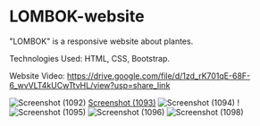 # LOMBOK-website
"LOMBOK" is a responsive website about plantes.

Technologies Used: HTML, CSS, Bootstrap.

Website Video: https://drive.google.com/file/d/1zd_rK701qE-68F-6_wvVLT4kUCwTtvHL/view?usp=share_link

![Screenshot (1092)](https://github.com/YOmnAA98/LOMBOK-website/assets/97298678/cce2cdc7-9502-442c-8530-40a9dff7b8ee)
[Screenshot (1093)](https://github.com/YOmnAA98/LOMBOK-website/assets/97298678/88d9919c-91bd-46f4-b652-fd9d00901175)
![Screenshot (1094)](https://github.com/YOmnAA98/LOMBOK-website/assets/97298678/348f6a07-b533-469d-9d33-2011f3766e94)
!![Screenshot (1095)](https://github.com/YOmnAA98/LOMBOK-website/assets/97298678/88ebe330-1874-4c53-847d-23ca3612bcd4)
![Screenshot (1096)](https://github.com/YOmnAA98/LOMBOK-website/assets/97298678/bec23e1a-fe76-41a2-a46a-f48de9ce7043)
![Screenshot (1098)](https://github.com/YOmnAA98/LOMBOK-website/assets/97298678/f2f934be-05b6-450b-b719-1b59e821cc44)
